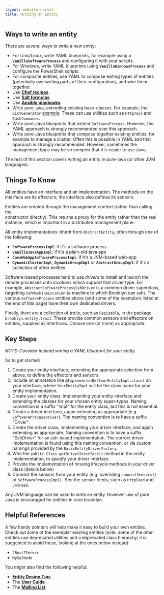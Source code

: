 ```yaml
---
layout: website-normal
title: Writing an Entity
---
```


## Ways to write an entity

There are several ways to write a new entity:

* For Unix/Linux, write YAML blueprints, for example using a **`VanillaSoftwareProcess`** and 
  configuring it with your scripts.
* For Windows, write YAML blueprints using **`VanillaWindowsProcess`** and configure the PowerShell
  scripts.
* For composite entities, use YAML to compose exiting types of entities (potentially overwriting
  parts of their configuration), and wire them together.
* Use **[Chef recipes]({{site.path.guide}}/yaml/chef)**.
* Use **[Salt formulas]({{site.path.guide}}/yaml/salt)**.
* Use **[Ansible playbooks]({{site.path.guide}}/yaml/ansible)**.
* Write pure-java, extending existing base-classes. For example, the `GistGenerator` 
  [example](defining-and-deploying.html). These can use utilities such as `HttpTool` and 
  `BashCommands`.
* Write pure-Java blueprints that extend `SoftwareProcess`. However, the YAML approach is strongly
  recommended over this approach.
* Write pure-Java blueprints that compose together existing entities, for example to manage
  a cluster. Often this is possible in YAML and that approach is strongly recommended. However,
  sometimes the management logic may be so complex that it is easier to use Java.

The rest of this section covers writing an entity in pure-java (or other JVM languages).


## Things To Know

All entities have an interface and an implementation. The methods on the interface 
are its effectors; the interface also defines its sensors.

Entities are created through the management context (rather than calling the  
constructor directly). This returns a proxy for the entity rather than the real 
instance, which is important in a distributed management plane.

All entity implementations inherit from `AbstractEntity`, often through one of the following:

* **`SoftwareProcessImpl`**:  if it's a software process
* **`VanillaJavaAppImpl`**:  if it's a plain-old-java app
* **`JavaWebAppSoftwareProcessImpl`**:  if it's a JVM-based web-app
* **`DynamicClusterImpl`**, **`DynamicGroupImpl`** or **`AbstractGroupImpl`**:  if it's a collection of other entities

Software-based processes tend to use *drivers* to install and
launch the remote processes onto *locations* which support that driver type.
For example, `AbstractSoftwareProcessSshDriver` is a common driver superclass,
targetting `SshMachineLocation` (a machine to which Brooklyn can ssh).
The various `SoftwareProcess` entities above (and some of the exemplars 
listed at the end of this page) have their own dedicated drivers.

Finally, there are a collection of *traits*, such as `Resizable`, 
in the package ``brooklyn.entity.trait``. These provide common
sensors and effectors on entities, supplied as interfaces.
Choose one (or more) as appropriate.



## Key Steps

*NOTE: Consider instead writing a YAML blueprint for your entity.*

So to get started:

1. Create your entity interface, extending the appropriate selection from above,
   to define the effectors and sensors.
2. Include an annotation like `@ImplementedBy(YourEntityImpl.class)` on your interface,
   where `YourEntityImpl` will be the class name for your entity implementation.
3. Create your entity class, implementing your entity interface and extending the 
   classes for your chosen entity super-types. Naming convention is a suffix "Impl"
   for the entity class, but this is not essential.
4. Create a driver interface, again extending as appropriate (e.g. `SoftwareProcessDriver`).
   The naming convention is to have a suffix "Driver". 
5. Create the driver class, implementing your driver interface, and again extending as appropriate.
   Naming convention is to have a suffix "SshDriver" for an ssh-based implementation.
   The correct driver implementation is found using this naming convention, or via custom
   namings provided by the `BasicEntityDriverFactory`.
6. Wire the `public Class getDriverInterface()` method in the entity implementation, to specify
   your driver interface.
7. Provide the implementation of missing lifecycle methods in your driver class (details below)
8. Connect the sensors from your entity (e.g. overriding `connectSensors()` of `SoftwareProcessImpl`)..
   See the sensor feeds, such as `HttpFeed` and `JmxFeed`.

Any JVM language can be used to write an entity. However use of pure Java is encouraged for
entities in core brooklyn. 


## Helpful References

A few handy pointers will help make it easy to build your own entities.
Check out some of the exemplar existing entities
(note, some of the other entities use deprecated utilities and a deprecated class 
hierarchy; it is suggested to avoid these, looking at the ones below instead):

* `JBoss7Server`
* `MySqlNode`

You might also find the following helpful:

* **[Entity Design Tips]({{site.path.guide}}/dev/tips/index.html#EntityDesign)**
* The **[User Guide]({{site.path.guide}})**
* The **[Mailing List](https://mail-archives.apache.org/mod_mbox/brooklyn-dev/)**
